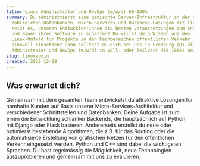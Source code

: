 ```yaml
---
title: Linux Administrator und DevOps (m/w/d) 60-100%
summary: Du administrierst eine gemischte Server-Infrastruktur in der Cloud mit
  zahlreichen Datenbanken, Micro-Services und Business-Lösungen mit links? Dich
  reizt es, unseren Entiwckler:innen die besten Voraussetzungen zum Entwickeln
  und Bauen ihrer Software zu schaffen? Du willst dein Wissen aus dem
  Linux-Umfeld für Projekte in den Fachbereichen öffentlicher Verkehr und Umwelt
  sinnvoll einsetzen? Dann solltest du dich bei uns in Freiburg (D) als Linux
  Administrator und DevOps (m/w/d) in Voll- oder Teilzeit (60-100%) bewerben.
slug: linuxadmin
created: 2022-12-28
---
```

## Was erwartet dich?

Gemeinsam mit dem gesamten Team entwickelst du attraktive Lösungen für namhafte Kunden auf Basis unserer Micro-Services-Architektur und verschiedener Schnittstellen und Datenbanken. Deine Aufgabe ist zum einen die Entwicklung schlanker Backends, die hauptsächlich auf Python mit Django oder Flask basieren. Andererseits erstellst du neue oder optimierst bestehende Algorithmen, die z.B. für das Routing oder die automatisierte Erstellung von grafischen Netzen für den öffentlichen Verkehr eingesetzt werden. Python und C++ sind dabei die wichtigsten Sprachen. Du hast regelmässig die Möglichkeit, neue Technologien auszuprobieren und gemeinsam mit uns zu evaluieren.

<!--EndFragment-->